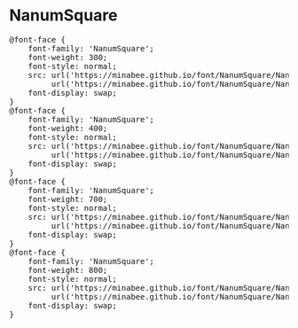 # NanumSquare

<pre>
@font-face {
    font-family: 'NanumSquare';
    font-weight: 300;
    font-style: normal;
    src: url('https://minabee.github.io/font/NanumSquare/NanumSquare-Light.woff2') format('woff2'),
         url('https://minabee.github.io/font/NanumSquare/NanumSquare-Light.woff') format('woff');
    font-display: swap;
} 
@font-face {
    font-family: 'NanumSquare';
    font-weight: 400;
    font-style: normal;
    src: url('https://minabee.github.io/font/NanumSquare/NanumSquare-Regular.woff2') format('woff2'),
         url('https://minabee.github.io/font/NanumSquare/NanumSquare-Regular.woff') format('woff');
    font-display: swap;
} 
@font-face {
    font-family: 'NanumSquare';
    font-weight: 700;
    font-style: normal;
    src: url('https://minabee.github.io/font/NanumSquare/NanumSquare-Bold.woff2') format('woff2'),
         url('https://minabee.github.io/font/NanumSquare/NanumSquare-Bold.woff') format('woff');
    font-display: swap;
} 
@font-face {
    font-family: 'NanumSquare';
    font-weight: 800;
    font-style: normal;
    src: url('https://minabee.github.io/font/NanumSquare/NanumSquare-ExtraBold.woff2') format('woff2'),
         url('https://minabee.github.io/font/NanumSquare/NanumSquare-ExtraBold.woff') format('woff');
    font-display: swap;
} 
</pre>

